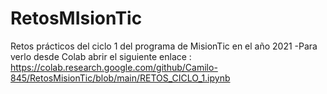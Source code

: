 # RetosMIsionTic
Retos prácticos del ciclo 1 del programa de MisionTic en el año 2021
-Para verlo desde Colab abrir el siguiente enlace : https://colab.research.google.com/github/Camilo-845/RetosMisionTic/blob/main/RETOS_CICLO_1.ipynb
